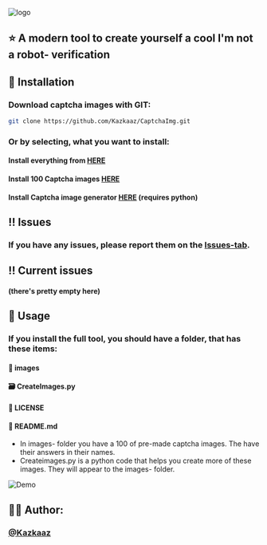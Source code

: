 
![logo](https://media.discordapp.net/attachments/1292489645891911714/1363501457759928462/CaptchaTool-Banner.png?ex=68064330&is=6804f1b0&hm=84e11b99d3885ec6b1f49aa75fb8e04029316307b4c733135bc1145ba04a72bf&=&format=webp&quality=lossless&width=3648&height=1824)



## ⭐ A modern tool to create yourself a cool I'm not a robot- verification






##  📀 Installation

### Download captcha images with GIT:

```bash
git clone https://github.com/Kazkaaz/CaptchaImg.git
```

### Or by selecting, what you want to install:

#### Install everything from [HERE](https://github.com/Kazkaaz/CaptchaImg/archive/refs/heads/main.zip)
#### Install 100 Captcha images [HERE](about:blank)
#### Install Captcha image generator [HERE](about:blank) (requires python)


    
## ‼️ Issues

### If you have any issues, please report them on the [Issues-tab](https://github.com/Kazkaaz/CaptchaImg/issues).

## ‼️ Current issues

#### (there's pretty empty here)
## 📕 Usage

### If you install the full tool, you should have a folder, that has these items:

#### 📁 images
#### 🗃️ CreateImages.py
#### 📄 LICENSE
#### 📄 README.md

- In images- folder you have a 100 of pre-made captcha images. The have their answers in their names.
- Createimages.py is a python code that helps you create more of these images. They will appear to the images- folder.

![Demo](https://cdn.discordapp.com/attachments/1292489645891911714/1363481977168068608/captcha-demo.png?ex=6806310b&is=6804df8b&hm=8ee509593cd151c0918250b114701c7d7ce5c72bcc97ed62605391e4120fcb7e&)
##  👨‍💻 Author:

### [@Kazkaaz](https://www.github.com/kazkaaz)

